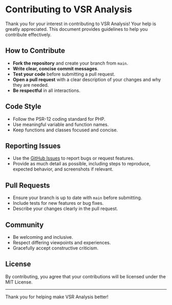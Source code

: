 # Contributing to VSR Analysis

Thank you for your interest in contributing to VSR Analysis! Your help is greatly appreciated. This document provides
guidelines to help you contribute effectively.

## How to Contribute

- **Fork the repository** and create your branch from `main`.
- **Write clear, concise commit messages**.
- **Test your code** before submitting a pull request.
- **Open a pull request** with a clear description of your changes and why they are needed.
- **Be respectful** in all interactions.

## Code Style

- Follow the PSR-12 coding standard for PHP.
- Use meaningful variable and function names.
- Keep functions and classes focused and concise.

## Reporting Issues

- Use the [GitHub Issues](https://github.com/vitorsreis/analysis/issues) to report bugs or request features.
- Provide as much detail as possible, including steps to reproduce, expected behavior, and screenshots if relevant.

## Pull Requests

- Ensure your branch is up to date with `main` before submitting.
- Include tests for new features or bug fixes.
- Describe your changes clearly in the pull request.

## Community

- Be welcoming and inclusive.
- Respect differing viewpoints and experiences.
- Gracefully accept constructive criticism.

## License

By contributing, you agree that your contributions will be licensed under the MIT License.

---

Thank you for helping make VSR Analysis better!
